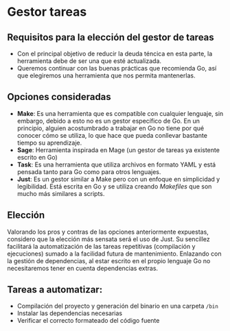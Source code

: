 # Gestor tareas

## Requisitos para la elección del gestor de tareas
- Con el principal objetivo de reducir la deuda téncica en esta parte, la herramienta debe de ser una que esté actualizada.
- Queremos continuar con las buenas prácticas que recomienda Go, así que elegiremos una herramienta que nos permita mantenerlas.

## Opciones consideradas

- **Make**: Es una herramienta que es compatible con cualquier lenguaje, sin embargo, debido a esto no es un gestor específico de Go. En un principio, alguien acostumbrado a trabajar en Go no tiene por qué conocer cómo se utiliza, lo que hace que pueda conllevar bastante tiempo su aprendizaje.
- **Sage**: Herramienta inspirada en Mage (un gestor de tareas ya existente escrito en Go)
- **Task**: Es una herramienta que utiliza archivos en formato YAML y está pensada tanto para Go como para otros lenguajes.
- **Just**: Es un gestor similar a Make pero con un enfoque en simplicidad y legibilidad. Está escrita en Go y se utiliza creando *Makefiles* que son mucho más similares a scripts.

## Elección
Valorando los pros y contras de las opciones anteriormente expuestas, considero que la elección más sensata será el uso de Just. Su sencillez facilitará la automatización de las tareas repetitivas (compilación y ejecuciones) sumado a la facilidad futura de mantenimiento. Enlazando con la gestión de dependencias, al estar escrito en el propio lenguaje Go no necesitaremos tener en cuenta dependencias extras.

## Tareas a automatizar:
- Compilación del proyecto y generación del binario en una carpeta `/bin`
- Instalar las dependencias necesarias
- Verificar el correcto formateado del código fuente 
